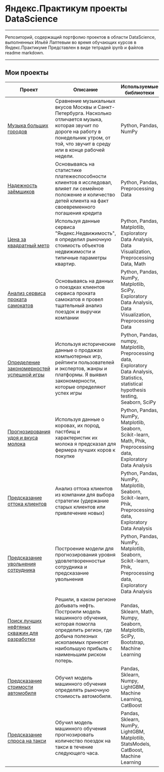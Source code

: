 # Яндекс.Практикум проекты DataScience

---

Репозиторий, содержащий портфолио проектов в области DataScience, выполненных Ильёй Лаптевым во время обучающих курсов в Яндекс.Практикуме
Представлен в виде тетрадей ipynb и файлов readme markdown.

---
## Мои проекты

Проект | Описание | Используемые библиотеки
--- | --- | ---
[Музыка больших городов](https://github.com/Krestom/practicum-projects/blob/main/music-of-big-cities/music_of_big_cities_github.ipynb) | Сравнение музыкальных вкусов Москвы и Санкт-Петербурга. Насколько отличается музыка, которая звучит по дороге на работу в понедельник утром, от той, что звучит в среду или в конце рабочей недели. | Python, Pandas, NumPy
[Надежность заёмщиков](https://github.com/Krestom/practicum-projects/blob/main/relability-of-borrowers/relability_of_borrowers.ipynb) | Основываясь на статистике платежеспособности клиентов я исследовал, влияет ли семейное положение и количество детей клиента на факт своевременного погашения кредита | Python, Pandas, Preprocessing Data
[Цена за квадратный метр](https://github.com/Krestom/practicum-projects/blob/main/cost-for-meter-3/cost_for_meter.ipynb) | Используя данные сервиса "Яндекс.Недвижимость", я определил рыночную стоимость объектов недвижимости и типичные параметры квартир. | Python, Pandas, Matplotlib, Exploratory Data Analysis, Data Visualization, Preprocessing Data, Math
[Анализ сервиса проката самокатов](https://github.com/Krestom/practicum-projects/blob/main/go-fast-4/go_fast.ipynb) | Основываясь на данных о поездках клиентов сервиса проката самокатов я провел тщательный анализ поездок и выручки компании | Python, Pandas, NumPy, Matplotlib, SciPy, Exploratory Data Analysis, Data Visualization, Preprocessing Data
[Определение закономерностей успешной игры](https://github.com/Krestom/practicum-projects/blob/main/games-5/games_final.ipynb) | Используя исторические данные о продажах компьютерных игр, рейтинги пользователей и экспертов, жанры и платформы. Я выявил закономерности, которые определяют успех игры | Python, Pandas, numpy, Matplotlib, Preprocessing data, Exploratory Data Analysis, Statistics, statistical hypothesis testing, Seaborn, SciPy
[Прогнозирования удоя и вкуса молока](https://github.com/Krestom/practicum-projects/blob/main/cows-6/cows.ipynb) | Используя данные о коровах, их пород, пастбищ и характеристик их молока я предсказал для фермера лучших коров к покупке | Python, Pandas, NumPy, Matplotlib, Seaborn, Scikit-learn, Math, Phik, Preprocessing data, Exploratory Data Analysis
[Предсказание оттока клиентов](https://github.com/Krestom/practicum-projects/blob/main/one-click-7/one_click.ipynb) | Анализ оттока клиентов из компании для выбора стратегии (удержание старых клиентов или привлечение новых) | Python, Pandas, NumPy, Matplotlib, Seaborn, Scikit-learn, Phik, Preprocessing data, Exploratory Data Analysis
[Предсказание увольнения сотрудника](https://github.com/Krestom/practicum-projects/blob/main/work-with-care-8/work_with_care.ipynb) | Построение модели для прогнозирования уровня удовлетворенностьи сотрудника и предсказание увольнения | Python, Pandas, NumPy, Matplotlib, Seaborn, Scikit-learn, Phik, Preprocessing data, Exploratory Data Analysis
[Поиск лучших нефтяных скважин для разработки](https://github.com/Krestom/practicum-projects/blob/main/black-gold-holes-9/black_gold_holes.ipynb) | Решили, в каком регионе добывать нефть. Построили модель машинного обучения, которая помогла определить регион, где добыча полезных ископаемых принесет наибольшую прибыль с наименьшим риском потерь. | Pandas, Sklearn, Math, Numpy, Seaborn, Matplotlib, SciPy, Bootstrap, Machine Learning
[Предсказание стоимости автомобиля](https://github.com/Krestom/practicum-projects/blob/main/predicting-autos-price-10/autos_price.ipynb) | Обучил модель машинного обучения определять рыночную стоимость автомобиля. | Pandas, Sklearn, Numpy, LightGBM, Machine Learning, CatBoost
[Предсказание спроса на такси](https://github.com/Krestom/practicum-projects/blob/main/predicting-taxi-trips-11/taxi.ipynb) | Обучил модель машинного обучения прогнозировать количество поездок на такси в течение следующего часа. | Pandas, Sklearn, NumPy, LightGBM, Matplotlib, StatsModels, CatBoost, Machine Learning

